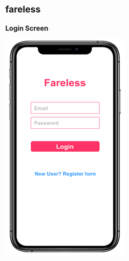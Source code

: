 # fareless

## Login Screen
![Login Screen](https://raw.githubusercontent.com/ri3tykity/fareless/master/login.png)
